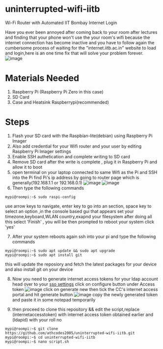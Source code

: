 # uninterrupted-wifi-iitb
Wi-Fi Router with Automated IIT Bombay Internet Login

Have you ever been annoyed after coming back to your room after lectures and finding that your phone won't use the your room's wifi because the internet connection has become inactive and you have to follow again the cumbersome process of waiting for the "internet.iitb.ac.in" website to load and login,here is an one time fix that will solve your problem forever.
![image](https://github.com/user-attachments/assets/95d7ebba-6eae-40eb-a813-25ac4b848304)
# Materials Needed
1. Raspberry Pi (Raspberry Pi Zero in this case)
2. SD Card
3. Case and Heatsink Raspberrypi(recommended)

# Steps
1. Flash your SD card with the Raspbian-lite(debian)  using Raspberry Pi Imager 
2. Also add credential for your Wifi router and your user by editing Raspberry Pi Imager settings
3. Enable SSH authetication and complete writing to SD card
4. Remove SD card after the write is complete , plug it in Raspberry Pi and allow it to boot
5. open terminal on your laptop connected to same Wifi as the Pi and SSH into the Pi
   find Pi's ip address by going to router page which is generally(192.168.1.1 or 192.168.0.1)
   ![image](https://github.com/user-attachments/assets/f4d41d9c-5fd3-4828-89fc-f730b111fe98)
   ![image](https://github.com/user-attachments/assets/57bf5e8f-161c-44fc-b05e-c8732f6a63e2)
6. Then type the following commands
```console
mypi@roompi:~$ sudo raspi-config
```
use arrow keys to navigate, enter key to go into an section, space key to select an option ,in the console based gui that appears
set your timezone,keyboard,WLAN country,exapnd your filesystem after doing all this select 'Finish' , you will be then prompted to reboot your system click 'yes'

7. After your system reboots again ssh into your pi and type the following commands
```console
mypi@roompi:~$ sudo apt update && sudo apt upgrade
mypi@roompi:~$ sudo apt install git
```
this will update the reposiory and fetch the latest packages for your device and also install git on your device

8. Now you need to generate internet access tokens for your ldap account
head over to your [sso settings](https://sso.iitb.ac.in/settings)
click on configure button under Access token
![image](https://github.com/user-attachments/assets/7b5dc70b-a36f-4078-9905-d9bd2513c8f0)
click on generate new then tick the CC's internet access portal and hit generate button
![image](https://github.com/user-attachments/assets/7247f733-07e0-4dfd-afcd-f4314c760819)
copy the newly generated token and paste it in some notepad temporarily

10. then proceed to clone this repository && edit the script,replace (internetaccesstoken) with internet access token obtained earlier and (ldapid) with your roll no  
```console
mypi@roompi:~$ git clone https://github.com/athcodes2005/uninterrupted-wifi-iitb.git
mypi@roompi:~$ cd uninterrupted-wifi-iitb
mypi@roompi:~$ nano script.sh 
```



   


